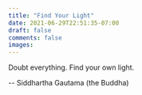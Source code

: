 ```yaml
---
title: "Find Your Light"
date: 2021-06-29T22:51:35-07:00
draft: false
comments: false
images:
---
```


Doubt everything. Find your own light.


-- Siddhartha Gautama (the Buddha)
